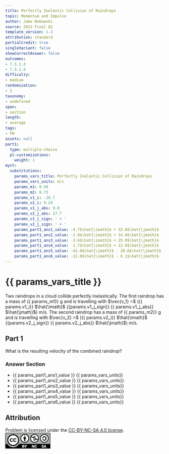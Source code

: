 ```yaml
---
title: Perfectly Inelastic Collision of Raindrops
topic: Momentum and Impulse
author: Jake Bobowski
source: 2012 Final Q2
template_version: 1.3
attribution: standard
partialCredit: true
singleVariant: false
showCorrectAnswer: false
outcomes:
- 7.5.1.3
- 7.5.1.4
difficulty:
- medium
randomization:
- 2
taxonomy:
- undefined
span:
- section
length:
- average
tags:
- PW
assets: null
part1:
  type: multiple-choice
  pl-customizations:
    weight: 1
myst:
  substitutions:
    params_vars_title: Perfectly Inelastic Collision of Raindrops
    params_vars_units: m/s
    params_m1: 0.56
    params_m2: 0.73
    params_v1_i: -16.7
    params_v2_i: 9.24
    params_v1_j_abs: 9.0
    params_v2_j_abs: 17.7
    params_v1_j_sign: ' + '
    params_v2_j_sign: ' + '
    params_part1_ans1_value: -4.7$\hat{\imath}$ + 32.0$\hat{\jmath}$
    params_part1_ans2_value: -2.0$\hat{\imath}$ + 14.0$\hat{\jmath}$
    params_part1_ans3_value: -3.6$\hat{\imath}$ + 25.0$\hat{\jmath}$
    params_part1_ans4_value: -1.7$\hat{\imath}$ + 12.0$\hat{\jmath}$
    params_part1_ans5_value: -42.0$\hat{\imath}$ - 20.0$\hat{\jmath}$
    params_part1_ans6_value: -12.0$\hat{\imath}$ - 6.1$\hat{\jmath}$
---
```

# {{ params_vars_title }}
Two raindrops in a cloud collide perfectly inelastically. The first raindrop has a mass of {{ params_m1}} g and is travelling with $\vec{v_1} =$ ({{ params.v1_i}} $\hat{\imath}$ {{params.v1_j_sign}} {{ params.v1_j_abs}} $\hat{\jmath}$) m/s.
The second raindrop has a mass of {{ params_m2}} g and is travelling with $\vec{v_2} =$ ({{ params.v2_i}} $\hat{\imath}$ {{params.v2_j_sign}} {{ params.v2_j_abs}} $\hat{\jmath}$) m/s.

## Part 1

What is the resulting velocity of the combined raindrop?

### Answer Section

- {{ params_part1_ans1_value }} {{ params_vars_units}}
- {{ params_part1_ans2_value }} {{ params_vars_units}}
- {{ params_part1_ans3_value }} {{ params_vars_units}}
- {{ params_part1_ans4_value }} {{ params_vars_units}}
- {{ params_part1_ans5_value }} {{ params_vars_units}}
- {{ params_part1_ans6_value }} {{ params_vars_units}}

## Attribution

Problem is licensed under the [CC-BY-NC-SA 4.0 license](https://creativecommons.org/licenses/by-nc-sa/4.0/).<br> ![The Creative Commons 4.0 license requiring attribution-BY, non-commercial-NC, and share-alike-SA license.](https://raw.githubusercontent.com/firasm/bits/master/by-nc-sa.png)